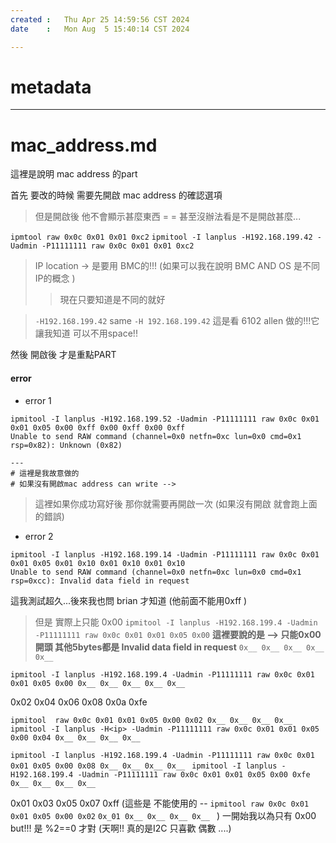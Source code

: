 ```yaml
---
created	:	Thu Apr 25 14:59:56 CST 2024
date	:	Mon Aug  5 15:40:14 CST 2024

---
```

# metadata


---
# mac_address.md

這裡是說明 mac address 的part

首先 要改的時候 需要先開啟 mac address 的確認選項

> 但是開啟後 他不會顯示甚麼東西 = = 甚至沒辦法看是不是開啟甚麼...

`ipmtool raw 0x0c 0x01 0x01 0xc2`
`ipmitool -I lanplus -H192.168.199.42 -Uadmin -P11111111 raw 0x0c 0x01 0x01 0xc2`
> IP location -> 是要用 BMC的!!! (如果可以我在說明 BMC AND OS 是不同IP的概念 )
>> 現在只要知道是不同的就好

> `-H192.168.199.42` same `-H 192.168.199.42` 這是看 6102 allen 做的!!!它讓我知道 可以不用space!!

然後 開啟後 才是重點PART

#### error ####
+ error 1
```
ipmitool -I lanplus -H192.168.199.52 -Uadmin -P11111111 raw 0x0c 0x01 0x01 0x05 0x00 0xff 0x00 0xff 0x00 0xff
Unable to send RAW command (channel=0x0 netfn=0xc lun=0x0 cmd=0x1 rsp=0x82): Unknown (0x82)

---
# 這裡是我故意做的
# 如果沒有開啟mac address can write -->
```
> 這裡如果你成功寫好後 那你就需要再開啟一次 (如果沒有開啟 就會跑上面的錯誤)

+ error 2
```
ipmitool -I lanplus -H192.168.199.14 -Uadmin -P11111111 raw 0x0c 0x01 0x01 0x05 0x01 0x10 0x01 0x10 0x01 0x10
Unable to send RAW command (channel=0x0 netfn=0xc lun=0x0 cmd=0x1 rsp=0xcc): Invalid data field in request
```
這我測試超久...後來我也問 brian 才知道 (他前面不能用0xff )
> 但是 實際上只能 0x00
`ipmitool -I lanplus -H192.168.199.4 -Uadmin -P11111111 raw 0x0c 0x01 0x01 0x05 0x00`
**這裡要說的是 --> 只能0x00 開頭 其他5bytes都是 Invalid data field in request**
`0x__ 0x__ 0x__ 0x__ 0x__`

`ipmitool -I lanplus -H192.168.199.4 -Uadmin -P11111111 raw 0x0c 0x01 0x01 0x05 0x00 0x__ 0x__ 0x__ 0x__ 0x__ `


 0x02 0x04 0x06 0x08 0x0a 0xfe

`ipmitool  raw 0x0c 0x01 0x01 0x05 0x00 0x02 0x__ 0x__ 0x__ 0x__ `
`ipmitool -I lanplus -H<ip> -Uadmin -P11111111 raw 0x0c 0x01 0x01 0x05 0x00 0x04 0x__ 0x__ 0x__ 0x__ `

`ipmitool -I lanplus -H192.168.199.4 -Uadmin -P11111111 raw 0x0c 0x01 0x01 0x05 0x00 0x08 0x__ 0x__ 0x__ 0x__ `
`ipmitool -I lanplus -H192.168.199.4 -Uadmin -P11111111 raw 0x0c 0x01 0x01 0x05 0x00 0xfe 0x__ 0x__ 0x__ 0x__ `

 0x01 0x03 0x05 0x07 0xff
(這些是 不能使用的 -- `ipmitool raw 0x0c 0x01 0x01 0x05 0x00 0x02` `0x_01 0x__ 0x__ 0x__ 0x__ `    )
一開始我以為只有 0x00
but!!!
是  %2==0 才對
(天啊!! 真的是I2C 只喜歡 偶數 ....)
